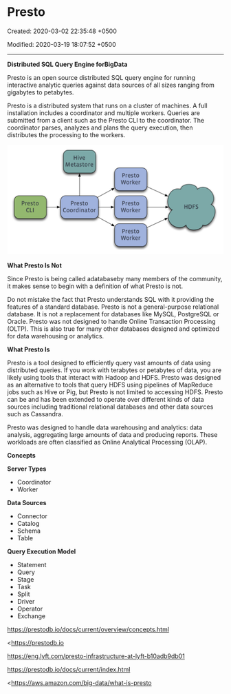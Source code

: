 # Presto

Created: 2020-03-02 22:35:48 +0500

Modified: 2020-03-19 18:07:52 +0500

---

**Distributed SQL Query Engine forBigData**



Presto is an open source distributed SQL query engine for running interactive analytic queries against data sources of all sizes ranging from gigabytes to petabytes.



Presto is a distributed system that runs on a cluster of machines. A full installation includes a coordinator and multiple workers. Queries are submitted from a client such as the Presto CLI to the coordinator. The coordinator parses, analyzes and plans the query execution, then distributes the processing to the workers.



![Presto Installation Overview](../../media/Technologies-Others-Presto-image1.png)

**What Presto Is Not**

Since Presto is being called adatabaseby many members of the community, it makes sense to begin with a definition of what Presto is not.



Do not mistake the fact that Presto understands SQL with it providing the features of a standard database. Presto is not a general-purpose relational database. It is not a replacement for databases like MySQL, PostgreSQL or Oracle. Presto was not designed to handle Online Transaction Processing (OLTP). This is also true for many other databases designed and optimized for data warehousing or analytics.



**What Presto Is**

Presto is a tool designed to efficiently query vast amounts of data using distributed queries. If you work with terabytes or petabytes of data, you are likely using tools that interact with Hadoop and HDFS. Presto was designed as an alternative to tools that query HDFS using pipelines of MapReduce jobs such as Hive or Pig, but Presto is not limited to accessing HDFS. Presto can be and has been extended to operate over different kinds of data sources including traditional relational databases and other data sources such as Cassandra.



Presto was designed to handle data warehousing and analytics: data analysis, aggregating large amounts of data and producing reports. These workloads are often classified as Online Analytical Processing (OLAP).



**Concepts**

**Server Types**
-   Coordinator
-   Worker



**Data Sources**
-   Connector
-   Catalog
-   Schema
-   Table



**Query Execution Model**
-   Statement
-   Query
-   Stage
-   Task
-   Split
-   Driver
-   Operator
-   Exchange



<https://prestodb.io/docs/current/overview/concepts.html>



<https://prestodb.io

<https://eng.lyft.com/presto-infrastructure-at-lyft-b10adb9db01>

<https://prestodb.io/docs/current/index.html>

<https://aws.amazon.com/big-data/what-is-presto

